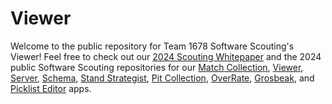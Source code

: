 # Viewer

Welcome to the public repository for Team 1678 Software Scouting's Viewer! Feel free to check out our [2024 Scouting Whitepaper](https://www.citruscircuits.org/uploads/6/9/3/4/6934550/whitepaper_2024_-_final.pdf) and the 2024 public Software Scouting repositories for our [Match Collection](https://github.com/frc1678/match-collection-2024-public), [Viewer](https://github.com/frc1678/viewer-2024-public), [Server](https://github.com/frc1678/server-2024-public), [Schema](https://github.com/frc1678/schema-2024-public), [Stand Strategist](https://github.com/frc1678/stand-strategist-2024-public), [Pit Collection](https://github.com/frc1678/pit-collection-2024-public), [OverRate](https://github.com/frc1678/overrate-2024-public), [Grosbeak](https:/github.com/frc1678/grosbeak-2024-public), and [Picklist Editor](https://github.com/frc1678/picklist-editor-2024-public) apps. 
